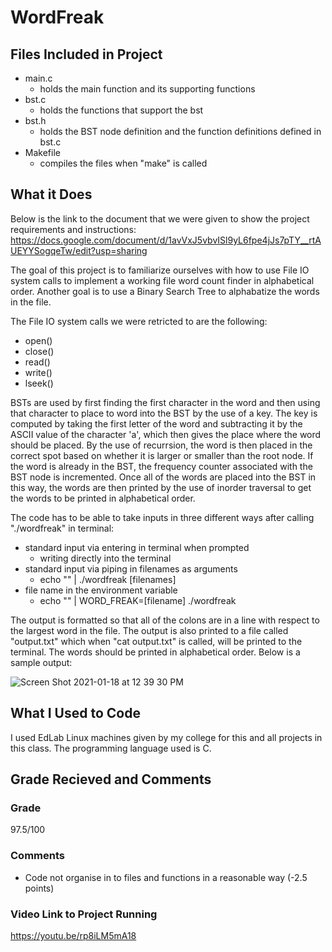 # WordFreak

<!-- FILES INCLUDED -->
## Files Included in Project
  - main.c
      - holds the main function and its supporting functions
  - bst.c
      - holds the functions that support the bst
  - bst.h
      - holds the BST node definition and the function definitions defined in bst.c
  - Makefile
      - compiles the files when "make" is called

<!-- WHAT IT DOES -->
## What it Does

Below is the link to the document that we were given to show the project requirements and instructions:
https://docs.google.com/document/d/1avVxJ5vbvISl9yL6fpe4jJs7pTY__rtAUEYYSogqeTw/edit?usp=sharing

The goal of this project is to familiarize ourselves with how to use File IO system calls to implement a working file word count finder in alphabetical order. Another goal is to use a Binary Search Tree to alphabatize the words in the file.

The File IO system calls we were retricted to are the following:
  - open()
  - close()
  - read()
  - write()
  - lseek()

BSTs are used by first finding the first character in the word and then using that character to place to word into the BST by the use of a key. The key is computed by taking the first letter of the word and subtracting it by the ASCII value of the character 'a', which then gives the place where the word should be placed. By the use of recurrsion, the word is then placed in the correct spot based on whether it is larger or smaller than the root node. If the word is already in the BST, the frequency counter associated with the BST node is incremented. Once all of the words are placed into the BST in this way, the words are then printed by the use of inorder traversal to get the words to be printed in alphabetical order.

The code has to be able to take inputs in three different ways after calling "./wordfreak" in terminal:
  - standard input via entering in terminal when prompted
      - writing directly into the terminal
  - standard input via piping in filenames as arguments
      - echo "" | ./wordfreak [filenames]
  - file name in the environment variable
      - echo "" | WORD_FREAK=[filename] ./wordfreak

The output is formatted so that all of the colons are in a line with respect to the largest word in the file. The output is also printed to a file called "output.txt" which when "cat output.txt" is called, will be printed to the terminal. The words should be printed in alphabetical order. Below is a sample output:

![Screen Shot 2021-01-18 at 12 39 30 PM](https://user-images.githubusercontent.com/56767468/104947771-3f762b80-598a-11eb-9918-e38f90485bc7.png)

<!-- WHAT I USED TO CODE -->
## What I Used to Code

I used EdLab Linux machines given by my college for this and all projects in this class. The programming language used is C.

<!-- GRADE RECIEVED AND COMMENTS -->
## Grade Recieved and Comments

### Grade
97.5/100

### Comments
  - Code not organise in to files and functions in a reasonable way (-2.5 points)

### Video Link to Project Running
https://youtu.be/rp8iLM5mA18

